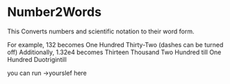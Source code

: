 # Number2Words
This Converts numbers and scientific notation to their word form.

For example, 132 becomes One Hundred Thirty-Two (dashes can be turned off)
Additionally, 1.32e4 becomes Thirteen Thousand Two Hundred
till One Hundred Duotrigintill

you can run ->yourslef here


